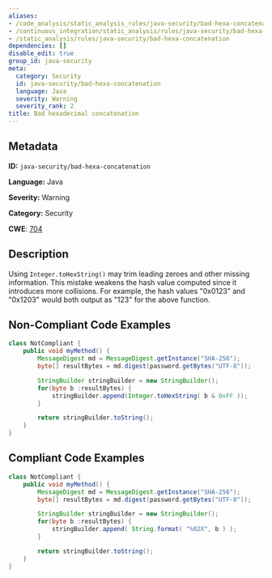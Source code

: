 ```yaml
---
aliases:
- /code_analysis/static_analysis_rules/java-security/bad-hexa-concatenation
- /continuous_integration/static_analysis/rules/java-security/bad-hexa-concatenation
- /static_analysis/rules/java-security/bad-hexa-concatenation
dependencies: []
disable_edit: true
group_id: java-security
meta:
  category: Security
  id: java-security/bad-hexa-concatenation
  language: Java
  severity: Warning
  severity_rank: 2
title: Bad hexadecimal concatenation
---
```

<!--  SOURCED FROM https://github.com/DataDog/datadog-static-analyzer-rule-docs -->


## Metadata
**ID:** `java-security/bad-hexa-concatenation`

**Language:** Java

**Severity:** Warning

**Category:** Security

**CWE**: [704](https://cwe.mitre.org/data/definitions/704.html)

## Description
Using `Integer.toHexString()` may trim leading zeroes and other missing information. This mistake weakens the hash value computed since it introduces more collisions. For example, the hash values "0x0123" and "0x1203" would both output as "123" for the above function.


## Non-Compliant Code Examples
```java
class NotCompliant {
    public void myMethod() {
        MessageDigest md = MessageDigest.getInstance("SHA-256");
        byte[] resultBytes = md.digest(password.getBytes("UTF-8"));

        StringBuilder stringBuilder = new StringBuilder();
        for(byte b :resultBytes) {
            stringBuilder.append(Integer.toHexString( b & 0xFF ));
        }

        return stringBuilder.toString();
    }
}
```

## Compliant Code Examples
```java
class NotCompliant {
    public void myMethod() {
        MessageDigest md = MessageDigest.getInstance("SHA-256");
        byte[] resultBytes = md.digest(password.getBytes("UTF-8"));

        StringBuilder stringBuilder = new StringBuilder();
        for(byte b :resultBytes) {
            stringBuilder.append( String.format( "%02X", b ) );
        }

        return stringBuilder.toString();
    }
}
```

